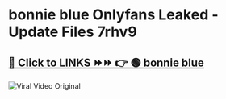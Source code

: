 
 # bonnie blue Onlyfans Leaked - Update Files 7rhv9

## <h2><a href="https://clipsfans.com/bonnie_blue&ref=git">🔗 Click to LINKS ⏩⏩ 👉 🟢 bonnie blue </a></h2>

<a href="https://clipsfans.com/bonnie_blue&ref=git" rel="nofollow" data-target="animated-image.originalLink"><img src="https://i.ibb.co.com/xMMVF88/686577567.gif" alt="Viral Video Original" style="max-width: 100%; display: inline-block;" data-target="animated-image.originalImage"></a>

